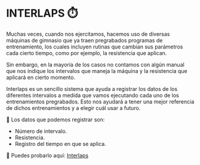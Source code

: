 # INTERLAPS ⏱️

Muchas veces, cuando nos ejercitamos, hacemos uso de diversas máquinas de gimnasio que ya traen pregrabados programas de entrenamiento, los cuales incluyen rutinas que cambian sus parámetros cada cierto tiempo, como por ejemplo, la resistencia que aplican.

Sin embargo, en la mayoría de los casos no contamos con algún manual que nos indique los intervalos que maneja la máquina y la resistencia que aplicará en cierto momento.

Interlaps es un sencillo sistema que ayuda a registrar los datos de los diferentes intervalos a medida que vamos ejecutando cada uno de los entrenamientos pregrabados. Esto nos ayudará a tener una mejor referencia de dichos entrenamientos y a elegir cuál usar a futuro.

💾 Los datos que podemos registrar son:

- Número de intervalo.
- Resistencia.
- Registro del tiempo en que se aplica.
  
🔗 Puedes probarlo aquí: [Interlaps](https://codejoss.github.io/interlaps/)
